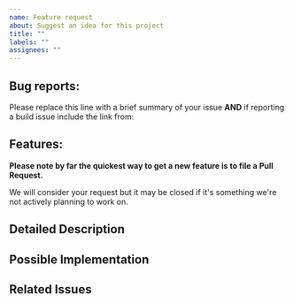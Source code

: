 ```yaml
---
name: Feature request
about: Suggest an idea for this project
title: ""
labels: ""
assignees: ""
---
```


## Bug reports:

Please replace this line with a brief summary of your issue **AND** if reporting a build issue include the link from:

## Features:

**Please note by far the quickest way to get a new feature is to file a Pull Request.**

We will consider your request but it may be closed if it's something we're not actively planning to work on.

## Detailed Description

<!--- Provide a detailed description of the change or addition you are proposing -->

## Possible Implementation

<!--- Not obligatory, but suggest an idea for implementing addition or change -->

## Related Issues

<!--- List every issues that can be relevant to this issue -->
